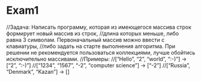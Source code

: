 # Exam1

//Задача: Написать программу, которая из имеющегося массива строк формирует новый массив из строк,
//длина которых меньше, либо равна 3 символам. Первоначальный массив можно ввести с клавиатуры, 
//либо задать на старте выполнения алгоритма. При решении не рекомендуется пользоваться коллекциями, лучше обойтись исключительно массивами.
//Примеры:
//[“Hello”, “2”, “world”, “:-)”] → [“2”, “:-)”]
//[“1234”, “1567”, “-2”, “computer science”] → [“-2”]
//[“Russia”, “Denmark”, “Kazan”] → []